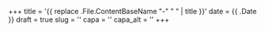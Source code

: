 +++
title = '{{ replace .File.ContentBaseName "-" " " | title }}'
date = {{ .Date }}
draft = true
slug = ''
capa = ''
capa_alt = ''
+++
